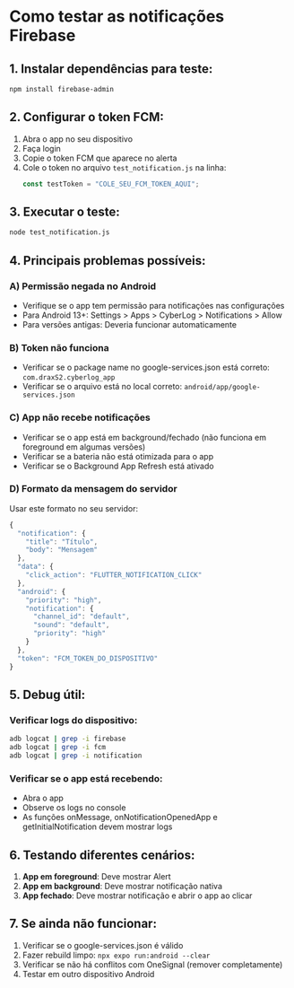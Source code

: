 # Como testar as notificações Firebase

## 1. Instalar dependências para teste:

```bash
npm install firebase-admin
```

## 2. Configurar o token FCM:

1. Abra o app no seu dispositivo
2. Faça login
3. Copie o token FCM que aparece no alerta
4. Cole o token no arquivo `test_notification.js` na linha:
   ```javascript
   const testToken = "COLE_SEU_FCM_TOKEN_AQUI";
   ```

## 3. Executar o teste:

```bash
node test_notification.js
```

## 4. Principais problemas possíveis:

### A) **Permissão negada no Android**

- Verifique se o app tem permissão para notificações nas configurações
- Para Android 13+: Settings > Apps > CyberLog > Notifications > Allow
- Para versões antigas: Deveria funcionar automaticamente

### B) **Token não funciona**

- Verificar se o package name no google-services.json está correto: `com.draxS2.cyberlog_app`
- Verificar se o arquivo está no local correto: `android/app/google-services.json`

### C) **App não recebe notificações**

- Verificar se o app está em background/fechado (não funciona em foreground em algumas versões)
- Verificar se a bateria não está otimizada para o app
- Verificar se o Background App Refresh está ativado

### D) **Formato da mensagem do servidor**

Usar este formato no seu servidor:

```javascript
{
  "notification": {
    "title": "Título",
    "body": "Mensagem"
  },
  "data": {
    "click_action": "FLUTTER_NOTIFICATION_CLICK"
  },
  "android": {
    "priority": "high",
    "notification": {
      "channel_id": "default",
      "sound": "default",
      "priority": "high"
    }
  },
  "token": "FCM_TOKEN_DO_DISPOSITIVO"
}
```

## 5. Debug útil:

### Verificar logs do dispositivo:

```bash
adb logcat | grep -i firebase
adb logcat | grep -i fcm
adb logcat | grep -i notification
```

### Verificar se o app está recebendo:

- Abra o app
- Observe os logs no console
- As funções onMessage, onNotificationOpenedApp e getInitialNotification devem mostrar logs

## 6. Testando diferentes cenários:

1. **App em foreground**: Deve mostrar Alert
2. **App em background**: Deve mostrar notificação nativa
3. **App fechado**: Deve mostrar notificação e abrir o app ao clicar

## 7. Se ainda não funcionar:

1. Verificar se o google-services.json é válido
2. Fazer rebuild limpo: `npx expo run:android --clear`
3. Verificar se não há conflitos com OneSignal (remover completamente)
4. Testar em outro dispositivo Android
